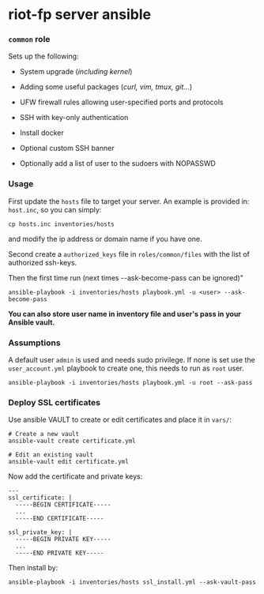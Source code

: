 # riot-fp server ansible

### `common` role

Sets up the following:

- System upgrade (*including kernel*)
- Adding some useful packages (*curl, vim, tmux, git…*)
- UFW firewall rules allowing user-specified ports and protocols
- SSH with key-only authentication
- Install docker

- Optional custom SSH banner
- Optionally add a list of user to the sudoers with NOPASSWD

### Usage

First update the `hosts` file to target your server. An example is
provided in: `host.inc`, so you can simply:

```shell
cp hosts.inc inventories/hosts
```

and modify the ip address or domain name if you have one.

Second create a `authorized_keys` file in `roles/common/files` with the
list
of authorized ssh-keys.

Then the first time run (next times --ask-become-pass can be ignored)"

```shell
ansible-playbook -i inventories/hosts playbook.yml -u <user> --ask-become-pass
```

**You can also store user name in inventory file and user's pass in your
Ansible vault.**

### Assumptions

A default user `admin` is used and needs sudo privilege. If none is set use the
`user_account.yml` playbook to create one, this needs to run as
`root` user.

```shell
ansible-playbook -i inventories/hosts playbook.yml -u root --ask-pass
```

### Deploy SSL certificates

Use ansible VAULT to create or edit certificates and place
it in `vars/`:

```
# Create a new vault
ansible-vault create certificate.yml

# Edit an existing vault
ansible-vault edit certificate.yml
```

Now add the certificate and private keys:

```
---
ssl_certificate: |
  -----BEGIN CERTIFICATE-----
  ...
  -----END CERTIFICATE-----

ssl_private_key: |
  -----BEGIN PRIVATE KEY-----
  ...
  -----END PRIVATE KEY-----
```

Then install by:

```
ansible-playbook -i inventories/hosts ssl_install.yml --ask-vault-pass
```
